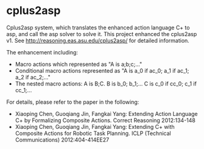 cplus2asp
=========

Cplus2asp system, which translates the enhanced action language C+ to asp, and call the asp solver to solve it.
This project enhanced the cplus2asp v1. See
http://reasoning.eas.asu.edu/cplus2asp/ for detailed information. 

The enhancement including:
- Macro actions which represented as "A is a;b;c;..."
- Conditional macro actions represented as "A is a_0 if ac_0; a_1 if ac_1; a_2 if ac_2;..."
- The nested macro actions:
   A is B;C.
   B is b_0; b_1;...
   C is c_0 if cc_0; c_1 if cc_1;...


For details, please refer to the paper in the following:

- Xiaoping Chen, Guoqiang Jin, Fangkai Yang: Extending Action Language C+ by
  Formalizing Composite Actions. Correct Reasoning 2012:134-148
- Xiaoping Chen, Guoqiang Jin, Fangkai Yang: Extending C+ with Composite Actions
  for Robotic Task Planning. ICLP (Technical Communications) 2012:404-414EE27

